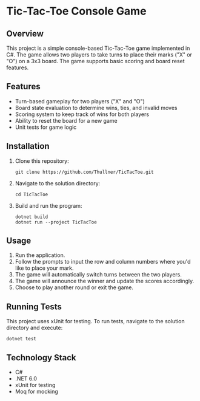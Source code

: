 # Tic-Tac-Toe Console Game

## Overview

This project is a simple console-based Tic-Tac-Toe game implemented in C#. The game allows two players to take turns to place their marks ("X" or "O") on a 3x3 board. The game supports basic scoring and board reset features.

## Features

- Turn-based gameplay for two players ("X" and "O")
- Board state evaluation to determine wins, ties, and invalid moves
- Scoring system to keep track of wins for both players
- Ability to reset the board for a new game
- Unit tests for game logic

## Installation

1. Clone this repository:

    ```
    git clone https://github.com/Thullner/TicTacToe.git
    ```

2. Navigate to the solution directory:

    ```
    cd TicTacToe
    ```

3. Build and run the program:

    ```
    dotnet build
    dotnet run --project TicTacToe
    ```

## Usage

1. Run the application.
2. Follow the prompts to input the row and column numbers where you'd like to place your mark.
3. The game will automatically switch turns between the two players.
4. The game will announce the winner and update the scores accordingly.
5. Choose to play another round or exit the game.

## Running Tests

This project uses xUnit for testing. To run tests, navigate to the solution directory and execute:

```
dotnet test
```

## Technology Stack

- C#
- .NET 6.0
- xUnit for testing
- Moq for mocking
